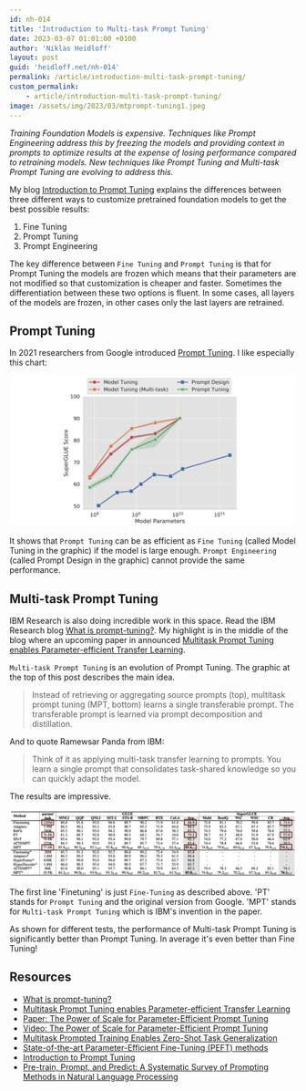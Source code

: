 ```yaml
---
id: nh-014
title: 'Introduction to Multi-task Prompt Tuning'
date: 2023-03-07 01:01:00 +0100
author: 'Niklas Heidloff'
layout: post
guid: 'heidloff.net/nh-014'
permalink: /article/introduction-multi-task-prompt-tuning/
custom_permalink:
    - article/introduction-multi-task-prompt-tuning/
image: /assets/img/2023/03/mtprompt-tuning1.jpeg
---
```


*Training Foundation Models is expensive. Techniques like Prompt Engineering address this by freezing the models and providing context in prompts to optimize results at the expense of losing performance compared to retraining models. New techniques like Prompt Tuning and Multi-task Prompt Tuning are evolving to address this.*

My blog [Introduction to Prompt Tuning](https://heidloff.net/article/introduction-to-prompt-tuning/) explains the differences between three different ways to customize pretrained foundation models to get the best possible results:

1. Fine Tuning
2. Prompt Tuning
3. Prompt Engineering

The key difference between `Fine Tuning` and `Prompt Tuning` is that for Prompt Tuning the models are frozen which means that their parameters are not modified so that customization is cheaper and faster. Sometimes the differentiation between these two options is fluent. In some cases, all layers of the models are frozen, in other cases only the last layers are retrained.


## Prompt Tuning

In 2021 researchers from Google introduced [Prompt Tuning](https://aclanthology.org/2021.emnlp-main.243.pdf). I like especially this chart:

![image](/assets/img/2023/03/mtprompt-tuning2.jpeg)

It shows that `Prompt Tuning` can be as efficient as `Fine Tuning` (called Model Tuning in the graphic) if the model is large enough. `Prompt Engineering` (called Prompt Design in the graphic) cannot provide the same performance.


## Multi-task Prompt Tuning

IBM Research is also doing incredible work in this space. Read the IBM Research blog [What is prompt-tuning?](https://research.ibm.com/blog/what-is-ai-prompt-tuning). My highlight is in the middle of the blog where an upcoming paper in announced [Multitask Prompt Tuning enables Parameter-efficient Transfer Learning](https://openreview.net/pdf?id=Nk2pDtuhTq).

`Multi-task Prompt Tuning` is an evolution of Prompt Tuning. The graphic at the top of this post describes the main idea.

> Instead of retrieving or aggregating source prompts (top), multitask prompt tuning (MPT, bottom) learns a single transferable prompt. The transferable prompt is learned via prompt decomposition and distillation.

And to quote Ramewsar Panda from IBM:

> Think of it as applying multi-task transfer learning to prompts. You learn a single prompt that consolidates task-shared knowledge so you can quickly adapt the model.

The results are impressive.

![image](/assets/img/2023/03/mtprompt-tuning3.png)

The first line 'Finetuning' is just `Fine-Tuning` as described above. 'PT' stands for `Prompt Tuning` and the original version from Google. 'MPT' stands for `Multi-task Prompt Tuning` which is IBM's invention in the paper.

As shown for different tests, the performance of Multi-task Prompt Tuning is significantly better than Prompt Tuning. In average it's even better than Fine Tuning! 


## Resources

* [What is prompt-tuning?](https://research.ibm.com/blog/what-is-ai-prompt-tuning)
* [Multitask Prompt Tuning enables Parameter-efficient Transfer Learning](https://openreview.net/pdf?id=Nk2pDtuhTq)
* [Paper: The Power of Scale for Parameter-Efficient Prompt Tuning](https://aclanthology.org/2021.emnlp-main.243.pdf)
* [Video: The Power of Scale for Parameter-Efficient Prompt Tuning](https://aclanthology.org/2021.emnlp-main.243.mp4)
* [Multitask Prompted Training Enables Zero-Shot Task Generalization](https://arxiv.org/pdf/2110.08207.pdf)
* [State-of-the-art Parameter-Efficient Fine-Tuning (PEFT) methods](https://github.com/huggingface/peft)
* [Introduction to Prompt Tuning](https://heidloff.net/article/introduction-to-prompt-tuning/)
* [Pre-train, Prompt, and Predict: A Systematic Survey of Prompting Methods in Natural Language Processing](https://arxiv.org/pdf/2107.13586.pdf)
